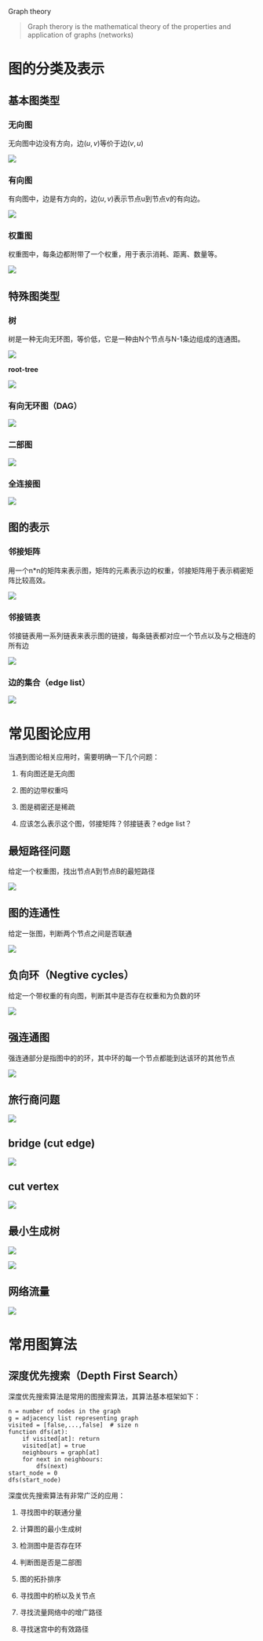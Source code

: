 Graph theory

> Graph therory is the mathematical theory of the properties and application of graphs (networks)



# 图的分类及表示

## 基本图类型

### 无向图

无向图中边没有方向，边$(u,v)$等价于边$(v,u)$

![](/Users/bytedance/workspace/dailyNotes/source/graphTheory/image/undirected_graph_1.png)



### 有向图

有向图中，边是有方向的，边$(u,v)$表示节点u到节点v的有向边。

![](/Users/bytedance/workspace/dailyNotes/source/graphTheory/image/directed_graph_1.png)



### 权重图

权重图中，每条边都附带了一个权重，用于表示消耗、距离、数量等。

![](/Users/bytedance/workspace/dailyNotes/source/graphTheory/image/weighted_graphs_1.png)



## 特殊图类型

### 树

树是一种无向无环图，等价低，它是一种由N个节点与N-1条边组成的连通图。

![](/Users/bytedance/workspace/dailyNotes/source/graphTheory/image/tree_1.png)



**root-tree**

![](/Users/bytedance/workspace/dailyNotes/source/graphTheory/image/root_tree_1.png)



### 有向无环图（DAG）

![](/Users/bytedance/workspace/dailyNotes/source/graphTheory/image/dag_1.png)



### 二部图

![](/Users/bytedance/workspace/dailyNotes/source/graphTheory/image/bipartitle_graph_1.png)



### 全连接图

![](/Users/bytedance/workspace/dailyNotes/source/graphTheory/image/complete_graph.png)





## 图的表示

### 邻接矩阵

用一个n*n的矩阵来表示图，矩阵的元素表示边的权重，邻接矩阵用于表示稠密矩阵比较高效。

![](/Users/bytedance/workspace/dailyNotes/source/graphTheory/image/adjacency_matrix.png)



### 邻接链表

邻接链表用一系列链表来表示图的链接，每条链表都对应一个节点以及与之相连的所有边

![](/Users/bytedance/workspace/dailyNotes/source/graphTheory/image/adjacency_list.png)



### 边的集合（edge list）

![](/Users/bytedance/workspace/dailyNotes/source/graphTheory/image/edge_list.png)



# 常见图论应用

当遇到图论相关应用时，需要明确一下几个问题：

1. 有向图还是无向图

2. 图的边带权重吗

3. 图是稠密还是稀疏

4. 应该怎么表示这个图，邻接矩阵？邻接链表？edge list？



## 最短路径问题

给定一个权重图，找出节点A到节点B的最短路径

![](/Users/bytedance/workspace/dailyNotes/source/graphTheory/image/short_path_problem.png)



## 图的连通性

给定一张图，判断两个节点之间是否联通

![](/Users/bytedance/workspace/dailyNotes/source/graphTheory/image/connectivity.png)



## 负向环（Negtive cycles）

给定一个带权重的有向图，判断其中是否存在权重和为负数的环

![](/Users/bytedance/workspace/dailyNotes/source/graphTheory/image/negative_cycles.png)



## 强连通图

强连通部分是指图中的的环，其中环的每一个节点都能到达该环的其他节点

![](/Users/bytedance/workspace/dailyNotes/source/graphTheory/image/strongly_connected_components.png)



## 旅行商问题



![](/Users/bytedance/workspace/dailyNotes/source/graphTheory/image/traveling_salesman_problem.png)



## bridge (cut edge)



![](/Users/bytedance/workspace/dailyNotes/source/graphTheory/image/bridges.png)



## cut vertex



![](/Users/bytedance/workspace/dailyNotes/source/graphTheory/image/cut_verticles.png)



## 最小生成树



![](/Users/bytedance/workspace/dailyNotes/source/graphTheory/image/minimum_spanning_tree_1.png)

![](/Users/bytedance/workspace/dailyNotes/source/graphTheory/image/minimum_spanning_tree_2.png)

## 网络流量

![](/Users/bytedance/workspace/dailyNotes/source/graphTheory/image/network_flow.png)



# 常用图算法

## 深度优先搜索（Depth First Search）

深度优先搜索算法是常用的图搜索算法，其算法基本框架如下：

```
n = number of nodes in the graph
g = adjacency list representing graph
visited = [false,...,false]  # size n
function dfs(at):
    if visited[at]: return
    visited[at] = true
    neighbours = graph[at]
    for next in neighbours:
        dfs(next)
start_node = 0
dfs(start_node)
```

深度优先搜索算法有非常广泛的应用：

1. 寻找图中的联通分量

2. 计算图的最小生成树

3. 检测图中是否存在环

4. 判断图是否是二部图

5. 图的拓扑排序

6. 寻找图中的桥以及关节点

7. 寻找流量网络中的增广路径

8. 寻找迷宫中的有效路径




